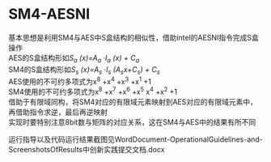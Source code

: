 # SM4-AESNI
基本思想是利用SM4与AES中S盒结构的相似性，借助intel的AESNI指令完成S盒操作      
AES的S盒结构形如*S<sub>a</sub> (x)=A<sub>a</sub> ·I<sub>a</sub> (x) + C<sub>a</sub>*    
SM4的S盒结构形如*S<sub>s</sub> (x)=A<sub>s</sub> ·I<sub>s</sub> (A<sub>s</sub>x+C<sub>s</sub>) + C<sub>s</sub>*   
AES使用的不可约多项式为x<sup>8</sup> +x<sup>4</sup> +x<sup>3</sup> +x<sup>1</sup> +1    
SM4使用的不可约多项式为x<sup>8</sup> +x<sup>7</sup> +x<sup>6</sup> +x<sup>5</sup> x<sup>4</sup> +x<sup>2</sup> +1    
借助于有限域同构，将SM4对应的有限域元素映射到AES对应的有限域元素中，再借助指令求逆，最后再逆映射      
实现时要特别注意8bit数与矩阵的对应关系，这在SM4与AES中的结果有所不同  

运行指导以及代码运行结果截图见WordDocument-OperationalGuidelines-and-ScreenshotsOfResults中创新实践提交文档.docx
